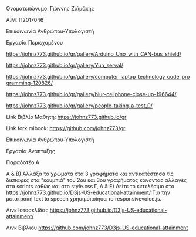 Ονοματεπώνυμο: Γιάννης Ζαϊμάκης

Α.Μ: Π2017046

Επικοινωνία Ανθρώπου-Υπολογιστή

Εργασία Περιεχομένου

https://johnz773.github.io/gr/gallery/Arduino_Uno_with_CAN-bus_shield/

https://johnz773.github.io/gr/gallery/Yun_serval/

https://johnz773.github.io/gr/gallery/computer_laptop_technology_code_programming-120826/

https://johnz773.github.io/gr/gallery/blur-cellphone-close-up-196644/

https://johnz773.github.io/gr/gallery/people-taking-a-test_0/

Link Βιβλίο Μαθητή: https://johnz773.github.io/gr

Link fork mibook: https://github.com/johnz773/gr


Επικοινωνία Ανθρώπου-Υπολογιστή

Εργασία Αναπτυξης

Παραδοτέο Α

 Α & Β) Άλλαξα τα χρώματα στα 3 γραφήματα και αντικατέστησα τις διεπαφές στα "κουμπιά" του 2ου και 3ου γραφήματος κάνοντας αλλαγές στα scripts καθώς και στο style.css
 Γ, Δ & Ε) Δείτε το εκτελέσιμο στο https://johnz773.github.io/D3js-US-educational-attainment/
Για την μετατροπή text to speech χρησιμοποίησα το responsivevoice.js.
 
Λινκ Ιστοσελίδας
https://johnz773.github.io/D3js-US-educational-attainment/

Λινκ Βιβλιου
https://github.com/johnz773/D3js-US-educational-attainment
